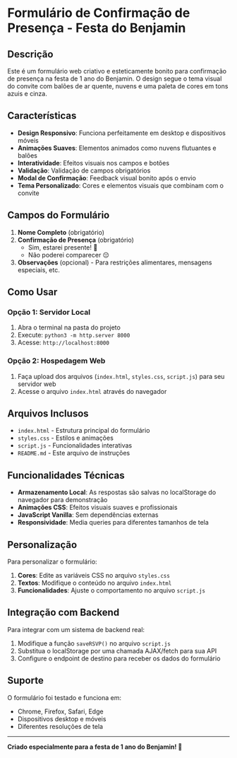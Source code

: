 # Formulário de Confirmação de Presença - Festa do Benjamin

## Descrição
Este é um formulário web criativo e esteticamente bonito para confirmação de presença na festa de 1 ano do Benjamin. O design segue o tema visual do convite com balões de ar quente, nuvens e uma paleta de cores em tons azuis e cinza.

## Características
- **Design Responsivo**: Funciona perfeitamente em desktop e dispositivos móveis
- **Animações Suaves**: Elementos animados como nuvens flutuantes e balões
- **Interatividade**: Efeitos visuais nos campos e botões
- **Validação**: Validação de campos obrigatórios
- **Modal de Confirmação**: Feedback visual bonito após o envio
- **Tema Personalizado**: Cores e elementos visuais que combinam com o convite

## Campos do Formulário
1. **Nome Completo** (obrigatório)
2. **Confirmação de Presença** (obrigatório)
   - Sim, estarei presente! 🎉
   - Não poderei comparecer 😔
3. **Observações** (opcional) - Para restrições alimentares, mensagens especiais, etc.

## Como Usar

### Opção 1: Servidor Local
1. Abra o terminal na pasta do projeto
2. Execute: `python3 -m http.server 8000`
3. Acesse: `http://localhost:8000`

### Opção 2: Hospedagem Web
1. Faça upload dos arquivos (`index.html`, `styles.css`, `script.js`) para seu servidor web
2. Acesse o arquivo `index.html` através do navegador

## Arquivos Inclusos
- `index.html` - Estrutura principal do formulário
- `styles.css` - Estilos e animações
- `script.js` - Funcionalidades interativas
- `README.md` - Este arquivo de instruções

## Funcionalidades Técnicas
- **Armazenamento Local**: As respostas são salvas no localStorage do navegador para demonstração
- **Animações CSS**: Efeitos visuais suaves e profissionais
- **JavaScript Vanilla**: Sem dependências externas
- **Responsividade**: Media queries para diferentes tamanhos de tela

## Personalização
Para personalizar o formulário:
1. **Cores**: Edite as variáveis CSS no arquivo `styles.css`
2. **Textos**: Modifique o conteúdo no arquivo `index.html`
3. **Funcionalidades**: Ajuste o comportamento no arquivo `script.js`

## Integração com Backend
Para integrar com um sistema de backend real:
1. Modifique a função `saveRSVP()` no arquivo `script.js`
2. Substitua o localStorage por uma chamada AJAX/fetch para sua API
3. Configure o endpoint de destino para receber os dados do formulário

## Suporte
O formulário foi testado e funciona em:
- Chrome, Firefox, Safari, Edge
- Dispositivos desktop e móveis
- Diferentes resoluções de tela

---

**Criado especialmente para a festa de 1 ano do Benjamin! 🎈**

